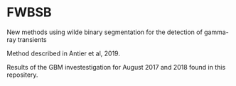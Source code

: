 # FWBSB
New methods using wilde binary segmentation for the detection of gamma-ray transients

Method described in Antier et al, 2019.

Results of the GBM investestigation for August 2017 and 2018 found in this repositery.
